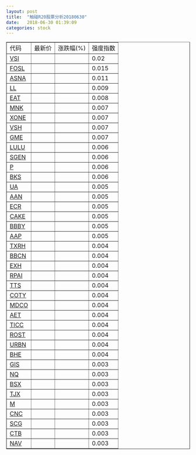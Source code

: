 ```yaml
---
layout: post
title:  "触碰R20股票分析20180630"
date:   2018-06-30 01:39:09
categories: stock
---
```

<script type="text/javascript">
var stockList = []
stockList.push('gb_vsi');
stockList.push('gb_fosl');
stockList.push('gb_asna');
stockList.push('gb_ll');
stockList.push('gb_eat');
stockList.push('gb_mnk');
stockList.push('gb_xone');
stockList.push('gb_vsh');
stockList.push('gb_gme');
stockList.push('gb_lulu');
stockList.push('gb_sgen');
stockList.push('gb_p');
stockList.push('gb_bks');
stockList.push('gb_ua');
stockList.push('gb_aan');
stockList.push('gb_ecr');
stockList.push('gb_cake');
stockList.push('gb_bbby');
stockList.push('gb_aap');
stockList.push('gb_txrh');
stockList.push('gb_bbcn');
stockList.push('gb_exh');
stockList.push('gb_rpai');
stockList.push('gb_tts');
stockList.push('gb_coty');
stockList.push('gb_mdco');
stockList.push('gb_aet');
stockList.push('gb_ticc');
stockList.push('gb_rost');
stockList.push('gb_urbn');
stockList.push('gb_bhe');
stockList.push('gb_gis');
stockList.push('gb_nq');
stockList.push('gb_bsx');
stockList.push('gb_tjx');
stockList.push('gb_m');
stockList.push('gb_cnc');
stockList.push('gb_scg');
stockList.push('gb_ctb');
stockList.push('gb_nav');
</script>

<table border="1">
 <tr>
 <td>代码</td>
  <td>最新价</td>
  <td>涨跌幅(%)</td>
 <td>强度指数</td>
</tr>
  <tr id="vsi"><td><a href="http://stock.finance.sina.com.cn/usstock/quotes/VSI.html" target="_blank">VSI</a></td><td></td><td></td><td>0.02</td></tr>
  <tr id="fosl"><td><a href="http://stock.finance.sina.com.cn/usstock/quotes/FOSL.html" target="_blank">FOSL</a></td><td></td><td></td><td>0.015</td></tr>
  <tr id="asna"><td><a href="http://stock.finance.sina.com.cn/usstock/quotes/ASNA.html" target="_blank">ASNA</a></td><td></td><td></td><td>0.011</td></tr>
  <tr id="ll"><td><a href="http://stock.finance.sina.com.cn/usstock/quotes/LL.html" target="_blank">LL</a></td><td></td><td></td><td>0.009</td></tr>
  <tr id="eat"><td><a href="http://stock.finance.sina.com.cn/usstock/quotes/EAT.html" target="_blank">EAT</a></td><td></td><td></td><td>0.008</td></tr>
  <tr id="mnk"><td><a href="http://stock.finance.sina.com.cn/usstock/quotes/MNK.html" target="_blank">MNK</a></td><td></td><td></td><td>0.007</td></tr>
  <tr id="xone"><td><a href="http://stock.finance.sina.com.cn/usstock/quotes/XONE.html" target="_blank">XONE</a></td><td></td><td></td><td>0.007</td></tr>
  <tr id="vsh"><td><a href="http://stock.finance.sina.com.cn/usstock/quotes/VSH.html" target="_blank">VSH</a></td><td></td><td></td><td>0.007</td></tr>
  <tr id="gme"><td><a href="http://stock.finance.sina.com.cn/usstock/quotes/GME.html" target="_blank">GME</a></td><td></td><td></td><td>0.007</td></tr>
  <tr id="lulu"><td><a href="http://stock.finance.sina.com.cn/usstock/quotes/LULU.html" target="_blank">LULU</a></td><td></td><td></td><td>0.006</td></tr>
  <tr id="sgen"><td><a href="http://stock.finance.sina.com.cn/usstock/quotes/SGEN.html" target="_blank">SGEN</a></td><td></td><td></td><td>0.006</td></tr>
  <tr id="p"><td><a href="http://stock.finance.sina.com.cn/usstock/quotes/P.html" target="_blank">P</a></td><td></td><td></td><td>0.006</td></tr>
  <tr id="bks"><td><a href="http://stock.finance.sina.com.cn/usstock/quotes/BKS.html" target="_blank">BKS</a></td><td></td><td></td><td>0.006</td></tr>
  <tr id="ua"><td><a href="http://stock.finance.sina.com.cn/usstock/quotes/UA.html" target="_blank">UA</a></td><td></td><td></td><td>0.005</td></tr>
  <tr id="aan"><td><a href="http://stock.finance.sina.com.cn/usstock/quotes/AAN.html" target="_blank">AAN</a></td><td></td><td></td><td>0.005</td></tr>
  <tr id="ecr"><td><a href="http://stock.finance.sina.com.cn/usstock/quotes/ECR.html" target="_blank">ECR</a></td><td></td><td></td><td>0.005</td></tr>
  <tr id="cake"><td><a href="http://stock.finance.sina.com.cn/usstock/quotes/CAKE.html" target="_blank">CAKE</a></td><td></td><td></td><td>0.005</td></tr>
  <tr id="bbby"><td><a href="http://stock.finance.sina.com.cn/usstock/quotes/BBBY.html" target="_blank">BBBY</a></td><td></td><td></td><td>0.005</td></tr>
  <tr id="aap"><td><a href="http://stock.finance.sina.com.cn/usstock/quotes/AAP.html" target="_blank">AAP</a></td><td></td><td></td><td>0.005</td></tr>
  <tr id="txrh"><td><a href="http://stock.finance.sina.com.cn/usstock/quotes/TXRH.html" target="_blank">TXRH</a></td><td></td><td></td><td>0.004</td></tr>
  <tr id="bbcn"><td><a href="http://stock.finance.sina.com.cn/usstock/quotes/BBCN.html" target="_blank">BBCN</a></td><td></td><td></td><td>0.004</td></tr>
  <tr id="exh"><td><a href="http://stock.finance.sina.com.cn/usstock/quotes/EXH.html" target="_blank">EXH</a></td><td></td><td></td><td>0.004</td></tr>
  <tr id="rpai"><td><a href="http://stock.finance.sina.com.cn/usstock/quotes/RPAI.html" target="_blank">RPAI</a></td><td></td><td></td><td>0.004</td></tr>
  <tr id="tts"><td><a href="http://stock.finance.sina.com.cn/usstock/quotes/TTS.html" target="_blank">TTS</a></td><td></td><td></td><td>0.004</td></tr>
  <tr id="coty"><td><a href="http://stock.finance.sina.com.cn/usstock/quotes/COTY.html" target="_blank">COTY</a></td><td></td><td></td><td>0.004</td></tr>
  <tr id="mdco"><td><a href="http://stock.finance.sina.com.cn/usstock/quotes/MDCO.html" target="_blank">MDCO</a></td><td></td><td></td><td>0.004</td></tr>
  <tr id="aet"><td><a href="http://stock.finance.sina.com.cn/usstock/quotes/AET.html" target="_blank">AET</a></td><td></td><td></td><td>0.004</td></tr>
  <tr id="ticc"><td><a href="http://stock.finance.sina.com.cn/usstock/quotes/TICC.html" target="_blank">TICC</a></td><td></td><td></td><td>0.004</td></tr>
  <tr id="rost"><td><a href="http://stock.finance.sina.com.cn/usstock/quotes/ROST.html" target="_blank">ROST</a></td><td></td><td></td><td>0.004</td></tr>
  <tr id="urbn"><td><a href="http://stock.finance.sina.com.cn/usstock/quotes/URBN.html" target="_blank">URBN</a></td><td></td><td></td><td>0.004</td></tr>
  <tr id="bhe"><td><a href="http://stock.finance.sina.com.cn/usstock/quotes/BHE.html" target="_blank">BHE</a></td><td></td><td></td><td>0.004</td></tr>
  <tr id="gis"><td><a href="http://stock.finance.sina.com.cn/usstock/quotes/GIS.html" target="_blank">GIS</a></td><td></td><td></td><td>0.003</td></tr>
  <tr id="nq"><td><a href="http://stock.finance.sina.com.cn/usstock/quotes/NQ.html" target="_blank">NQ</a></td><td></td><td></td><td>0.003</td></tr>
  <tr id="bsx"><td><a href="http://stock.finance.sina.com.cn/usstock/quotes/BSX.html" target="_blank">BSX</a></td><td></td><td></td><td>0.003</td></tr>
  <tr id="tjx"><td><a href="http://stock.finance.sina.com.cn/usstock/quotes/TJX.html" target="_blank">TJX</a></td><td></td><td></td><td>0.003</td></tr>
  <tr id="m"><td><a href="http://stock.finance.sina.com.cn/usstock/quotes/M.html" target="_blank">M</a></td><td></td><td></td><td>0.003</td></tr>
  <tr id="cnc"><td><a href="http://stock.finance.sina.com.cn/usstock/quotes/CNC.html" target="_blank">CNC</a></td><td></td><td></td><td>0.003</td></tr>
  <tr id="scg"><td><a href="http://stock.finance.sina.com.cn/usstock/quotes/SCG.html" target="_blank">SCG</a></td><td></td><td></td><td>0.003</td></tr>
  <tr id="ctb"><td><a href="http://stock.finance.sina.com.cn/usstock/quotes/CTB.html" target="_blank">CTB</a></td><td></td><td></td><td>0.003</td></tr>
  <tr id="nav"><td><a href="http://stock.finance.sina.com.cn/usstock/quotes/NAV.html" target="_blank">NAV</a></td><td></td><td></td><td>0.003</td></tr>
</table>
